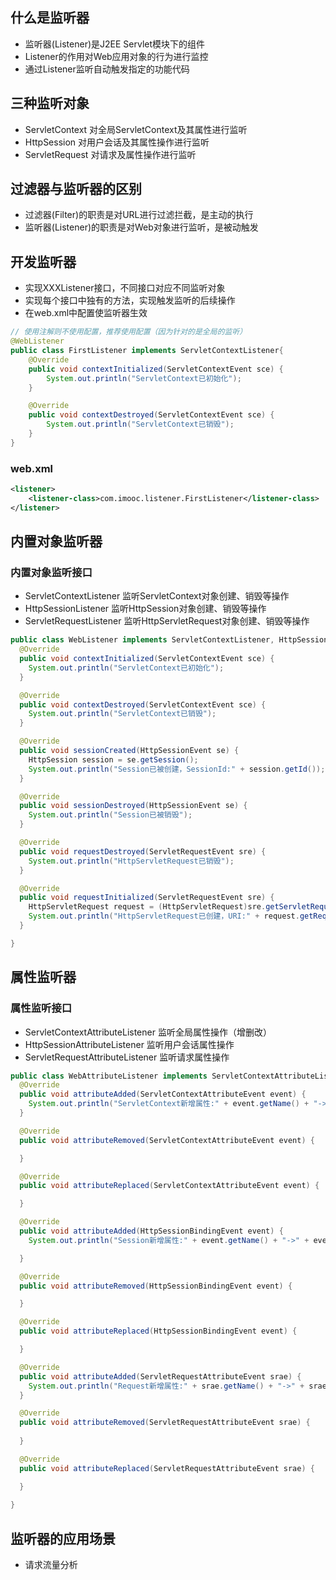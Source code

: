 ## 什么是监听器
- 监听器(Listener)是J2EE Servlet模块下的组件
- Listener的作用对Web应用对象的行为进行监控
- 通过Listener监听自动触发指定的功能代码

## 三种监听对象
- ServletContext 对全局ServletContext及其属性进行监听
- HttpSession 对用户会话及其属性操作进行监听
- ServletRequest 对请求及属性操作进行监听

## 过滤器与监听器的区别
- 过滤器(Filter)的职责是对URL进行过滤拦截，是主动的执行
- 监听器(Listener)的职责是对Web对象进行监听，是被动触发

## 开发监听器
- 实现XXXListener接口，不同接口对应不同监听对象
- 实现每个接口中独有的方法，实现触发监听的后续操作
- 在web.xml中配置<listener>使监听器生效
```java
// 使用注解则不使用配置，推荐使用配置（因为针对的是全局的监听）
@WebListener 
public class FirstListener implements ServletContextListener{
    @Override
    public void contextInitialized(ServletContextEvent sce) {
        System.out.println("ServletContext已初始化");
    }

    @Override
    public void contextDestroyed(ServletContextEvent sce) {
        System.out.println("ServletContext已销毁");
    }
}

```

### web.xml
```xml
<listener>
    <listener-class>com.imooc.listener.FirstListener</listener-class>
</listener>
```
## 内置对象监听器

### 内置对象监听接口
- ServletContextListener 监听ServletContext对象创建、销毁等操作
- HttpSessionListener 监听HttpSession对象创建、销毁等操作
- ServletRequestListener 监听HttpServletRequest对象创建、销毁等操作

```java
public class WebListener implements ServletContextListener, HttpSessionListener, ServletRequestListener {
  @Override
  public void contextInitialized(ServletContextEvent sce) {
    System.out.println("ServletContext已初始化");
  }

  @Override
  public void contextDestroyed(ServletContextEvent sce) {
    System.out.println("ServletContext已销毁");
  }

  @Override
  public void sessionCreated(HttpSessionEvent se) {
    HttpSession session = se.getSession();
    System.out.println("Session已被创建，SessionId:" + session.getId());
  }

  @Override
  public void sessionDestroyed(HttpSessionEvent se) {
    System.out.println("Session已被销毁");
  }

  @Override
  public void requestDestroyed(ServletRequestEvent sre) {
    System.out.println("HttpServletRequest已销毁");
  }

  @Override
  public void requestInitialized(ServletRequestEvent sre) {
    HttpServletRequest request = (HttpServletRequest)sre.getServletRequest();
    System.out.println("HttpServletRequest已创建，URI:" + request.getRequestURI());
  }

}
```

## 属性监听器

### 属性监听接口
- ServletContextAttributeListener 监听全局属性操作（增删改）
- HttpSessionAttributeListener 监听用户会话属性操作
- ServletRequestAttributeListener 监听请求属性操作

```java
public class WebAttributeListener implements ServletContextAttributeListener, HttpSessionAttributeListener, ServletRequestAttributeListener {
  @Override
  public void attributeAdded(ServletContextAttributeEvent event) {
    System.out.println("ServletContext新增属性:" + event.getName() + "->" + event.getValue());
  }

  @Override
  public void attributeRemoved(ServletContextAttributeEvent event) {

  }

  @Override
  public void attributeReplaced(ServletContextAttributeEvent event) {

  }

  @Override
  public void attributeAdded(HttpSessionBindingEvent event) {
    System.out.println("Session新增属性:" + event.getName() + "->" + event.getValue());

  }

  @Override
  public void attributeRemoved(HttpSessionBindingEvent event) {

  }

  @Override
  public void attributeReplaced(HttpSessionBindingEvent event) {

  }

  @Override
  public void attributeAdded(ServletRequestAttributeEvent srae) {
    System.out.println("Request新增属性:" + srae.getName() + "->" + srae.getValue());
  }

  @Override
  public void attributeRemoved(ServletRequestAttributeEvent srae) {
 
  }

  @Override
  public void attributeReplaced(ServletRequestAttributeEvent srae) {

  }
  
}
```

## 监听器的应用场景
- 请求流量分析
